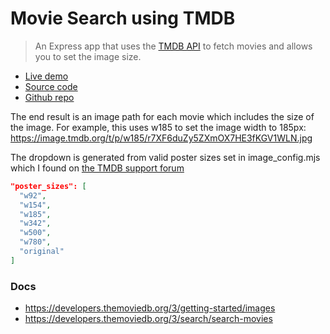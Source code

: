 # Movie Search using TMDB

> An Express app that uses the [TMDB API](https://www.themoviedb.org/) to fetch movies and allows you to set the image size. 

- [Live demo](https://express-movie-search-with-themoviedb-api.rolandjlevy.repl.co/)
- [Source code](https://replit.com/@RolandJLevy/express-movie-search-with-themoviedb-api)
- [Github repo](https://github.com/rolandjlevy/express-movie-search-with-themoviedb-api)

The end result is an image path for each movie which includes the size of the image. For example, this uses w185 to set the image width to 185px: https://image.tmdb.org/t/p/w185/r7XF6duZy5ZXmOX7HE3fKGV1WLN.jpg

The dropdown is generated from valid poster sizes set in image_config.mjs which I found on [the TMDB support forum](https://www.themoviedb.org/talk/53c11d4ec3a3684cf4006400)

```json
"poster_sizes": [
  "w92",
  "w154",
  "w185",
  "w342",
  "w500",
  "w780",
  "original"
]
```

### Docs

- https://developers.themoviedb.org/3/getting-started/images
- https://developers.themoviedb.org/3/search/search-movies
